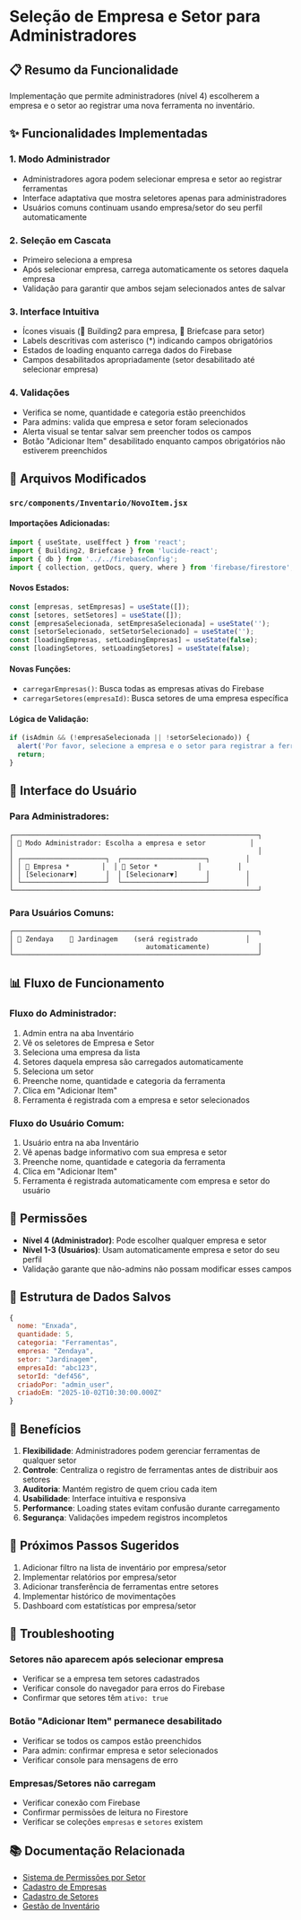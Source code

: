 # Seleção de Empresa e Setor para Administradores

## 📋 Resumo da Funcionalidade

Implementação que permite administradores (nível 4) escolherem a empresa e o setor ao registrar uma nova ferramenta no inventário.

## ✨ Funcionalidades Implementadas

### 1. **Modo Administrador**
- Administradores agora podem selecionar empresa e setor ao registrar ferramentas
- Interface adaptativa que mostra seletores apenas para administradores
- Usuários comuns continuam usando empresa/setor do seu perfil automaticamente

### 2. **Seleção em Cascata**
- Primeiro seleciona a empresa
- Após selecionar empresa, carrega automaticamente os setores daquela empresa
- Validação para garantir que ambos sejam selecionados antes de salvar

### 3. **Interface Intuitiva**
- Ícones visuais (🏢 Building2 para empresa, 🌱 Briefcase para setor)
- Labels descritivas com asterisco (*) indicando campos obrigatórios
- Estados de loading enquanto carrega dados do Firebase
- Campos desabilitados apropriadamente (setor desabilitado até selecionar empresa)

### 4. **Validações**
- Verifica se nome, quantidade e categoria estão preenchidos
- Para admins: valida que empresa e setor foram selecionados
- Alerta visual se tentar salvar sem preencher todos os campos
- Botão "Adicionar Item" desabilitado enquanto campos obrigatórios não estiverem preenchidos

## 🔧 Arquivos Modificados

### `src/components/Inventario/NovoItem.jsx`

#### Importações Adicionadas:
```jsx
import { useState, useEffect } from 'react';
import { Building2, Briefcase } from 'lucide-react';
import { db } from '../../firebaseConfig';
import { collection, getDocs, query, where } from 'firebase/firestore';
```

#### Novos Estados:
```jsx
const [empresas, setEmpresas] = useState([]);
const [setores, setSetores] = useState([]);
const [empresaSelecionada, setEmpresaSelecionada] = useState('');
const [setorSelecionado, setSetorSelecionado] = useState('');
const [loadingEmpresas, setLoadingEmpresas] = useState(false);
const [loadingSetores, setLoadingSetores] = useState(false);
```

#### Novas Funções:
- `carregarEmpresas()`: Busca todas as empresas ativas do Firebase
- `carregarSetores(empresaId)`: Busca setores de uma empresa específica

#### Lógica de Validação:
```jsx
if (isAdmin && (!empresaSelecionada || !setorSelecionado)) {
  alert('Por favor, selecione a empresa e o setor para registrar a ferramenta.');
  return;
}
```

## 🎨 Interface do Usuário

### Para Administradores:
```
┌─────────────────────────────────────────────────────────────┐
│ 🏢 Modo Administrador: Escolha a empresa e setor           │
│                                                             │
│ ┌─────────────────────┐  ┌─────────────────────┐         │
│ │ 🏢 Empresa *        │  │ 🌱 Setor *          │         │
│ │ [Selecionar▼]       │  │ [Selecionar▼]       │         │
│ └─────────────────────┘  └─────────────────────┘         │
└─────────────────────────────────────────────────────────────┘
```

### Para Usuários Comuns:
```
┌─────────────────────────────────────────────────────────────┐
│ 🏢 Zendaya    🌱 Jardinagem    (será registrado            │
│                                 automaticamente)            │
└─────────────────────────────────────────────────────────────┘
```

## 📊 Fluxo de Funcionamento

### Fluxo do Administrador:
1. Admin entra na aba Inventário
2. Vê os seletores de Empresa e Setor
3. Seleciona uma empresa da lista
4. Setores daquela empresa são carregados automaticamente
5. Seleciona um setor
6. Preenche nome, quantidade e categoria da ferramenta
7. Clica em "Adicionar Item"
8. Ferramenta é registrada com a empresa e setor selecionados

### Fluxo do Usuário Comum:
1. Usuário entra na aba Inventário
2. Vê apenas badge informativo com sua empresa e setor
3. Preenche nome, quantidade e categoria da ferramenta
4. Clica em "Adicionar Item"
5. Ferramenta é registrada automaticamente com empresa e setor do usuário

## 🔐 Permissões

- **Nível 4 (Administrador)**: Pode escolher qualquer empresa e setor
- **Nível 1-3 (Usuários)**: Usam automaticamente empresa e setor do seu perfil
- Validação garante que não-admins não possam modificar esses campos

## 📝 Estrutura de Dados Salvos

```javascript
{
  nome: "Enxada",
  quantidade: 5,
  categoria: "Ferramentas",
  empresa: "Zendaya",
  setor: "Jardinagem",
  empresaId: "abc123",
  setorId: "def456",
  criadoPor: "admin_user",
  criadoEm: "2025-10-02T10:30:00.000Z"
}
```

## 🎯 Benefícios

1. **Flexibilidade**: Administradores podem gerenciar ferramentas de qualquer setor
2. **Controle**: Centraliza o registro de ferramentas antes de distribuir aos setores
3. **Auditoria**: Mantém registro de quem criou cada item
4. **Usabilidade**: Interface intuitiva e responsiva
5. **Performance**: Loading states evitam confusão durante carregamento
6. **Segurança**: Validações impedem registros incompletos

## 🚀 Próximos Passos Sugeridos

1. Adicionar filtro na lista de inventário por empresa/setor
2. Implementar relatórios por empresa/setor
3. Adicionar transferência de ferramentas entre setores
4. Implementar histórico de movimentações
5. Dashboard com estatísticas por empresa/setor

## 🐛 Troubleshooting

### Setores não aparecem após selecionar empresa
- Verificar se a empresa tem setores cadastrados
- Verificar console do navegador para erros do Firebase
- Confirmar que setores têm `ativo: true`

### Botão "Adicionar Item" permanece desabilitado
- Verificar se todos os campos estão preenchidos
- Para admin: confirmar empresa e setor selecionados
- Verificar console para mensagens de erro

### Empresas/Setores não carregam
- Verificar conexão com Firebase
- Confirmar permissões de leitura no Firestore
- Verificar se coleções `empresas` e `setores` existem

## 📚 Documentação Relacionada

- [Sistema de Permissões por Setor](./docs/useSectorPermissions.md)
- [Cadastro de Empresas](./docs/CadastroEmpresas.md)
- [Cadastro de Setores](./docs/CadastroSetores.md)
- [Gestão de Inventário](./GUIA_RAPIDO_INVENTARIO.md)
